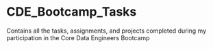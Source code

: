 # CDE_Bootcamp_Tasks
Contains all the tasks, assignments, and projects completed during my participation in the Core Data Engineers Bootcamp
